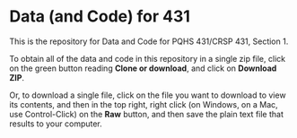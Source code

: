 # Data (and Code) for 431

This is the repository for Data and Code for PQHS 431/CRSP 431, Section 1.

To obtain all of the data and code in this repository in a single zip file, click on the green button reading **Clone or download**, and click on **Download ZIP**.

Or, to download a single file, click on the file you want to download to view its contents, and then in the top right, right click (on Windows, on a Mac, use Control-Click) on the **Raw** button, and then save the plain text file that results to your computer.
